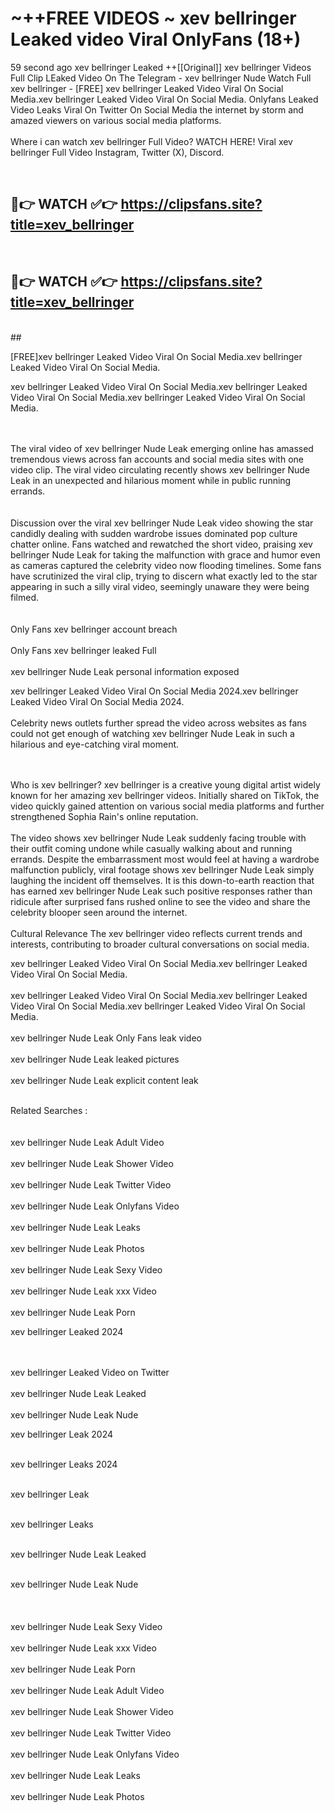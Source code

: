 # ~++FREE VIDEOS ~ xev bellringer Leaked video Viral OnlyFans (18+)<br>


59 second ago xev bellringer Leaked ++[[Original]] xev bellringer Videos Full Clip LEaked Video On The Telegram  - xev bellringer Nude  Watch Full xev bellringer - [FREE] xev bellringer Leaked Video Viral On Social Media.xev bellringer Leaked Video Viral On Social Media.   Onlyfans Leaked Video Leaks Viral On Twitter On Social Media the internet by storm and amazed viewers on various social media platforms. <br><br>
Where i can watch xev bellringer Full Video? WATCH HERE! Viral xev bellringer Full Video Instagram, Twitter (X), Discord. <br>


 <br>

##  🔴👉 WATCH ✅👉  <a href="https://clipsfans.site?title=xev_bellringer&ref=git">https://clipsfans.site?title=xev_bellringer</a> <br>
  <br>

##  🔴👉 WATCH ✅👉  <a href="https://clipsfans.site?title=xev_bellringer&ref=git">https://clipsfans.site?title=xev_bellringer</a> <br>
  <br>
  ##



[FREE]xev bellringer Leaked Video Viral On Social Media.xev bellringer Leaked Video Viral On Social Media. <br>

xev bellringer Leaked Video Viral On Social Media.xev bellringer Leaked Video Viral On Social Media.xev bellringer Leaked Video Viral On Social Media. <br>


  <br>

  <br>
The viral video of xev bellringer Nude Leak emerging online has amassed tremendous views across fan accounts and social media sites with one video clip. The viral video circulating recently shows xev bellringer Nude Leak in an unexpected and hilarious moment while in public running errands.<br>
<br>


<br>
Discussion over the viral xev bellringer Nude Leak video showing the star candidly dealing with sudden wardrobe issues dominated pop culture chatter online. Fans watched and rewatched the short video, praising xev bellringer Nude Leak for taking the malfunction with grace and humor even as cameras captured the celebrity video now flooding timelines. Some fans have scrutinized the viral clip, trying to discern what exactly led to the star appearing in such a silly viral video, seemingly unaware they were being filmed.<br>
<br>
<br> 
Only Fans xev bellringer account breach<br>
<br>
Only Fans xev bellringer leaked Full <br>
<br>
xev bellringer Nude Leak personal information exposed<br>

xev bellringer Leaked Video Viral On Social Media 2024.xev bellringer Leaked Video Viral On Social Media 2024. <br>
<br>
Celebrity news outlets further spread the video across websites as fans could not get enough of watching xev bellringer Nude Leak in such a hilarious and eye-catching viral moment.<br>
<br>

<br>
Who is xev bellringer? xev bellringer is a creative young digital artist widely known for her amazing xev bellringer videos. Initially shared on TikTok, the video quickly gained attention on various social media platforms and further strengthened Sophia Rain's online reputation.<br>
<br>
The video shows xev bellringer Nude Leak suddenly facing trouble with their outfit coming undone while casually walking about and running errands. Despite the embarrassment most would feel at having a wardrobe malfunction publicly, viral footage shows xev bellringer Nude Leak simply laughing the incident off themselves. It is this down-to-earth reaction that has earned xev bellringer Nude Leak such positive responses rather than ridicule after surprised fans rushed online to see the video and share the celebrity blooper seen around the internet.<br>
<br>
Cultural Relevance The xev bellringer video reflects current trends and interests, contributing to broader cultural conversations on social media.<br>

xev bellringer Leaked Video Viral On Social Media.xev bellringer Leaked Video Viral On Social Media.<br>
<br>
xev bellringer Leaked Video Viral On Social Media.xev bellringer Leaked Video Viral On Social Media.xev bellringer Leaked Video Viral On Social Media.<br>
<br>
xev bellringer Nude Leak Only Fans leak video<br>
<br>
xev bellringer Nude Leak leaked pictures<br>
<br>
xev bellringer Nude Leak explicit content leak<br>


<br>
Related Searches :<br>
<br>

<br>
xev bellringer Nude Leak Adult Video<br>
<br>
xev bellringer Nude Leak Shower Video<br>
<br>
xev bellringer Nude Leak Twitter Video<br>
<br>
xev bellringer Nude Leak Onlyfans Video<br>
<br>
xev bellringer Nude Leak Leaks<br>
<br>
xev bellringer Nude Leak Photos<br>

<br>
xev bellringer Nude Leak Sexy Video<br>
<br>
xev bellringer Nude Leak xxx Video<br>
<br>
xev bellringer Nude Leak Porn<br>

xev bellringer  Leaked 2024 <br> <br>
<br>

xev bellringer Leaked Video on Twitter <br>
<br>
xev bellringer Nude Leak Leaked<br>
<br>
xev bellringer Nude Leak Nude<br>


xev bellringer  Leak 2024 <br> <br>



xev bellringer  Leaks 2024 <br> <br>



 
xev bellringer  Leak<br> <br>



xev bellringer  Leaks<br> <br>


xev bellringer Nude Leak Leaked<br> <br>

xev bellringer Nude Leak Nude<br> <br>
<br> <br>
xev bellringer Nude Leak Sexy Video
<br> <br>
xev bellringer Nude Leak xxx Video
<br> <br>
xev bellringer Nude Leak Porn
<br> <br>
xev bellringer Nude Leak Adult Video
<br> <br>
xev bellringer Nude Leak Shower Video
<br> <br>
xev bellringer Nude Leak Twitter Video
<br> <br>
xev bellringer Nude Leak Onlyfans Video
<br> <br>
xev bellringer Nude Leak Leaks
<br> <br>
xev bellringer Nude Leak Photos






</p>




 



</p>











